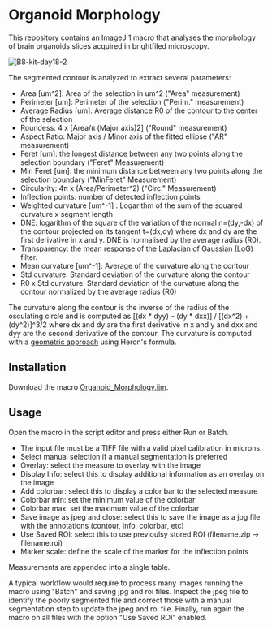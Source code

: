 # Organoid Morphology

This repository contains an ImageJ 1 macro that analyses the morphology of brain organoids slices acquired in brightfiled microscopy.

![B8-kit-day18-2](https://github.com/jboulanger/Organoid_morphology/assets/3415561/1be0f509-007b-4457-966d-0f7a09be3281)

The segmented contour is analyzed to extract several parameters: 
- Area [um^2]: Area of the selection in um^2 ("Area" measurement)
- Perimeter [um]: Perimeter of the selection ("Perim." measurement)
- Average Radius [um]: Average distance R0 of the contour to the center of the selection
- Roundess: 4 x [Area/π (Major axis)2] ("Round" measurement) 
- Aspect Ratio: Major axis / Minor axis of the fitted ellipse ("AR" measurement)
- Feret [um]: the longest distance between any two points along the selection boundary ("Feret" Measurement)
- Min Feret [um]: the minimum distance between any two points along the selection boundary ("MinFeret" Measurement)
- Circularity: 4π x (Area/Perimeter^2) ("Circ." Measurement)
- Inflection points: number of detected inflection points 
- Weighted curvature [um^-1] : Logarithm of the sum of the squared curvature x segment length
- DNE: logarithm of the square of the variation of the normal n=(dy,-dx) of the contour projected on its tangent t=(dx,dy) where dx and dy are the first derivative in x and y. DNE is normalised by the average radius (R0).
- Transparency: the mean response of the Laplacian of Gaussian (LoG) filter.
- Mean curvature [um^-1]: Average of the curvature along the contour
- Std curvature: Standard deviation of the curvature along the contour
- R0 x Std curvature: Standard deviation of the curvature along the contour normalized by the average radius (R0)

The curvature along the contour is the inverse of the radius of the osculating circle and is computed as [(dx * dyy) – (dy * dxx)] / [(dx^2) + (dy^2)]^3/2 where dx and dy are the first derivative in x and y and dxx and dyy are the second derivative of the contour. The curvature is computed with a [geometric approach](https://scholar.rose-hulman.edu/cgi/viewcontent.cgi?article=1233&context=rhumj) using Heron's formula.



## Installation
Download the macro [Organoid_Morphology.ijm](https://raw.githubusercontent.com/jboulanger/Organoid_morphology/main/Organoid_Morphology.ijm).

## Usage
Open the macro in the script editor and press either Run or Batch. 

- The input file must be a TIFF file with a valid pixel calibration in microns.
- Select manual selection if a manual segmentation is preferred
- Overlay: select the measure to overlay with the image
- Display Info: select this to display additional information as an overlay on the image
- Add colorbar: select this to display a color bar to the selected measure
- Colorbar min: set the minimum value of the colorbar
- Colorbar max: set the maximum value of the colorbar
- Save image as jpeg and close: select this to save the image as a jpg file with the annotations (contour, info, colorbar, etc)
- Use Saved ROI: select this to use previoulsy stored ROI (filename.zip -> filename.roi)
- Marker scale: define the scale of the marker for the inflection points

Measurements are appended into a single table.

A typical workflow would require to process many images running the macro using "Batch" and saving jpg and roi files.
Inspect the jpeg file to identify the poorly segmented file and correct those with a manual segmentation step to update the jpeg and roi file. 
Finally, run again the macro on all files with the option "Use Saved ROI" enabled.


